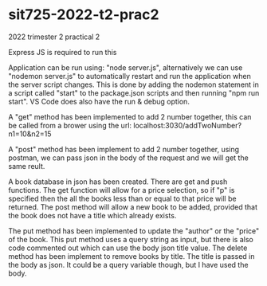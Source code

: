 # sit725-2022-t2-prac2
2022 trimester 2 practical 2

Express JS is required to run this

Application can be run using: "node server.js", alternatively we can use "nodemon server.js" to automatically restart and run the application when the server script changes. 
This is done by adding the nodemon statement in a script called "start" to the package.json scripts and then running "npm run start". VS Code does also have the run & debug option.

A "get" method has been implemented to add 2 number together, this can be called from a brower using the url:
localhost:3030/addTwoNumber?n1=10&n2=15

A "post" method has been implement to add 2 number together, using postman, we can pass json in the body of the request and we will get the same reult.

A book database in json has been created. There are get and push functions.
The get function will allow for a price selection, so if "p" is specified then the all the books less than or equal to that price will be returned.
The post method will allow a new book to be added, provided that the book does not have a title which already exists.

The put method has been implemented to update the "author" or the "price" of the book. This put method uses a query string as input, but there is also code commented out which can use the body json title value.
The delete method has been implement to remove books by title. The title is passed in the body as json. It could be a query variable though, but I have used the body.
